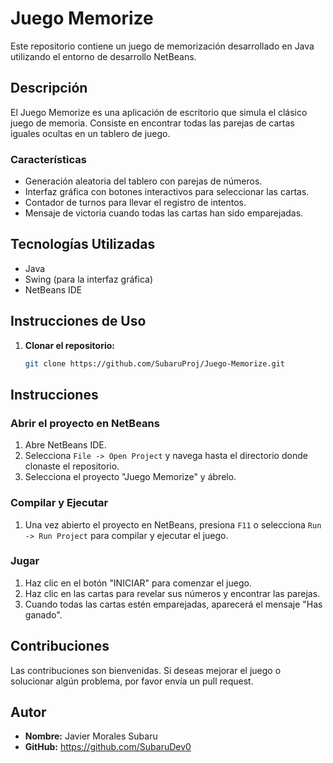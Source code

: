 # Juego Memorize

Este repositorio contiene un juego de memorización desarrollado en Java utilizando el entorno de desarrollo NetBeans.

## Descripción

El Juego Memorize es una aplicación de escritorio que simula el clásico juego de memoria. Consiste en encontrar todas las parejas de cartas iguales ocultas en un tablero de juego.

### Características

- Generación aleatoria del tablero con parejas de números.
- Interfaz gráfica con botones interactivos para seleccionar las cartas.
- Contador de turnos para llevar el registro de intentos.
- Mensaje de victoria cuando todas las cartas han sido emparejadas.

## Tecnologías Utilizadas

- Java
- Swing (para la interfaz gráfica)
- NetBeans IDE

## Instrucciones de Uso

1. **Clonar el repositorio:**

   ```bash
   git clone https://github.com/SubaruProj/Juego-Memorize.git


## Instrucciones

### Abrir el proyecto en NetBeans
1. Abre NetBeans IDE.
2. Selecciona `File -> Open Project` y navega hasta el directorio donde clonaste el repositorio.
3. Selecciona el proyecto "Juego Memorize" y ábrelo.

### Compilar y Ejecutar
1. Una vez abierto el proyecto en NetBeans, presiona `F11` o selecciona `Run -> Run Project` para compilar y ejecutar el juego.

### Jugar
1. Haz clic en el botón "INICIAR" para comenzar el juego.
2. Haz clic en las cartas para revelar sus números y encontrar las parejas.
3. Cuando todas las cartas estén emparejadas, aparecerá el mensaje "Has ganado".

## Contribuciones
Las contribuciones son bienvenidas. Si deseas mejorar el juego o solucionar algún problema, por favor envía un pull request.

## Autor
- **Nombre:** Javier Morales Subaru
- **GitHub:** https://github.com/SubaruDev0

